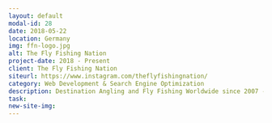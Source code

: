 ```yaml
---
layout: default
modal-id: 28
date: 2018-05-22
location: Germany
img: ffn-logo.jpg
alt: The Fly Fishing Nation
project-date: 2018 - Present
client: The Fly Fishing Nation
siteurl: https://www.instagram.com/theflyfishingnation/
category: Web Development & Search Engine Optimization
description: Destination Angling and Fly Fishing Worldwide since 2007 - true underground fly fishing vibes.
task:
new-site-img:
---
```

